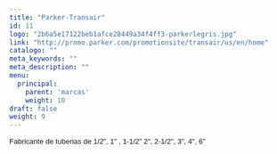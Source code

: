 ```yaml
---
title: "Parker-Transair"
id: 11
logo: "2b6a5e17122beb1afce28449a34f4ff3-parkerlegris.jpg"
link: "http://promo.parker.com/promotionsite/transair/us/en/home"
catalogo: ""
meta_keywords: ""
meta_description: ""
menu:
  principal:
    parent: 'marcas'
    weight: 10
draft: false
weight: 9
---
```

<p><span style="font-size: 13px; font-family: arial,sans,sans-serif;" data-sheets-value="[null,2,&quot;Fabricante de tuberias de 1/2&quot;, 1&quot; , 1-1/2&quot; 2&quot;, 2-1/2&quot;, 3&quot;, 4&quot;, 6&quot;&quot;]" data-sheets-userformat="[null,null,513,[null,0],null,null,null,null,null,null,null,null,0]">Fabricante de tuberias de 1/2", 1" , 1-1/2" 2", 2-1/2", 3", 4", 6"</span></p>
